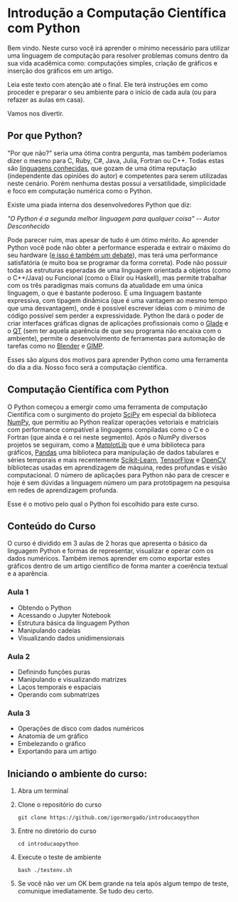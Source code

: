 # Introdução a Computação Científica com Python

Bem vindo. Neste curso você irá aprender o mínimo necessário para utilizar uma linguagem de computação para resolver problemas comuns dentro da sua vida acadêmica como: computações simples, criação de gráficos e inserção dos gráficos em um artigo.

Leia este texto com atenção até o final. Ele terá instruções em como proceder e preparar o seu ambiente para o início de cada aula (ou para refazer as aulas em casa).

Vamos nos divertir.


## Por que Python?

"Por que não?" seria uma ótima contra pergunta, mas também poderíamos dizer o mesmo para C, Ruby, C#, Java, Julia, Fortran ou C++. Todas estas são [linguagens conhecidas][Python_vs_World], que gozam de uma ótima reputação (independente das opiniões do autor) e competentes para serem utilizadas neste cenário. Porém nenhuma destas possui a versatilidade, simplicidade e foco em computação numérica como o Python.

Existe uma piada interna dos desenvolvedores Python que diz:

*"O Python é a segunda melhor linguagem para qualquer coisa" -- Autor Desconhecido*

Pode parecer ruim, mas apesar de tudo é um ótimo mérito. Ao aprender Python você pode não obter a performance esperada e extrair o máximo do seu hardware ([e isso é também um debate][IBM_C_vs_Python_vs_Julia]), mas terá uma performance satisfatória (e muito boa se programar da forma correta). Pode não possuir todas as estruturas esperadas de uma linguagem orientada a objetos (como o C++/Java) ou Funcional (como o Elixir ou Haskell), mas permite trabalhar com os três paradigmas mais comuns da atualidade em uma única linguagem, o que é bastante poderoso. É uma linguagem bastante expressiva, com tipagem dinâmica (que é uma vantagem ao mesmo tempo que uma desvantagem), onde é possível escrever ideias com o minimo de código possível sem perder a expressividade. Python lhe dará o poder de criar interfaces gráficas dignas de aplicações profissionais como o [Glade][Python_Glade] e o [QT][Python_QT] (sem ter aquela aparência de que seu programa não encaixa com o ambiente), permite o desenvolvimento de ferramentas para automação de tarefas como no [Blender][Blender_API] e [GIMP][Python_Fu]. 

Esses são alguns dos motivos para aprender Python como uma ferramenta do dia a dia. Nosso foco será a computação científica.

## Computação Científica com Python

O Python começou a emergir como uma ferramenta de computação Científica com o surgimento do projeto [SciPy][SciPy] em especial da biblioteca [NumPy][NumPy], que permitiu ao Python realizar operações vetoriais e matriciais com performance compatível a linguagens compiladas como o C e o Fortran (que ainda é o rei neste segmento). Após o NumPy diversos projetos se seguiram, como a [MatplotLib][MatplotLib] que é uma biblioteca para gráficos, [Pandas][Pandas] uma biblioteca para manipulação de dados tabulares e séries temporais e mais recentemente [Scikit-Learn][scikit], [TensorFlow][tensorflow] e [OpenCV][opencv] bibliotecas usadas em aprendizagem de máquina, redes profundas e visão computacional. O número de aplicações para Python não para de crescer e hoje é sem dúvidas a linguagem número um para prototipagem na pesquisa em redes de aprendizagem profunda.

Esse é o motivo pelo qual o Python foi escolhido para este curso. 

## Conteúdo do Curso

O curso é dividido em 3 aulas de 2 horas que apresenta o básico da linguagem Python e formas de representar, visualizar e operar com os dados numéricos. Também iremos aprender em como exportar estes gráficos dentro de um artigo científico de forma manter a coerência textual e a aparência.

### Aula 1

* Obtendo o Python
* Acessando o Jupyter Notebook
* Estrutura básica da linguagem Python
* Manipulando cadeias
* Visualizando dados unidimensionais

### Aula 2

* Definindo funções puras
* Manipulando e visualizando matrizes
* Laços temporais e espaciais
* Operando com submatrizes

### Aula 3

* Operações de disco com dados numéricos
* Anatomia de um gráfico
* Embelezando o gráfico
* Exportando para um artigo


## Iniciando o ambiente do curso:

1. Abra um terminal

2. Clone o repositório do curso

    ```
    git clone https://github.com/igormorgado/introducaopython
    ```

3. Entre no diretório do curso

    ```
    cd introducaopython
    ```

4. Execute o teste de ambiente

    ```
    bash ./testenv.sh
    ```

5. Se você não ver um OK bem grande na tela após algum tempo de teste, comunique imediatamente. Se tudo deu certo.


[Python_vs_World]: https://www.python.org/doc/essays/comparisons/
[IBM_C_vs_Python_vs_Julia]: https://www.ibm.com/developerworks/community/blogs/jfp/entry/A_Comparison_Of_C_Julia_Python_Numba_Cython_Scipy_and_BLAS_on_LU_Factorization?lang=en
[Python_Glade]: https://glade.gnome.org/
[Python_Fu]: https://www.ibm.com/developerworks/br/library/os-autogimp/index.html
[Blender_API]: https://docs.blender.org/api/current/
[Python_QT]: https://www.qt.io/qt-for-python
[SciPy]: https://www.scipy.org/
[NumPy]: http://www.numpy.org/
[Matplotlib]: https://matplotlib.org/
[Pandas]: http://pandas.pydata.org/
[scikit]: https://scikit-learn.org/stable/
[tensorflow]: https://www.tensorflow.org/
[opencv]: https://docs.opencv.org/3.0-beta/doc/py_tutorials/py_tutorials.html


